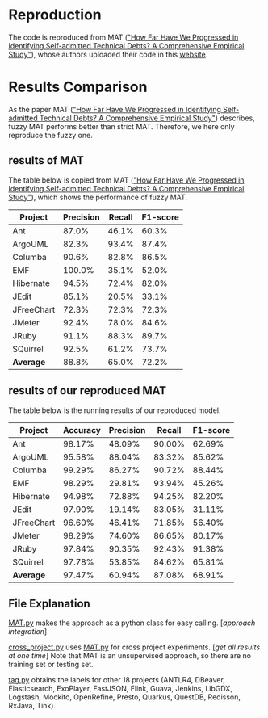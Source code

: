 # Reproduction
The code is reproduced from MAT (["How Far Have We Progressed in Identifying Self-admitted Technical Debts? A Comprehensive Empirical Study"](https://doi.org/10.1145/3447247.)), whose authors uploaded their code in this [website](https://github.com/Naplues/MAT).

# Results Comparison
As the paper MAT (["How Far Have We Progressed in Identifying Self-admitted Technical Debts? A Comprehensive Empirical Study"](https://doi.org/10.1145/3447247.)) describes, fuzzy MAT performs better than strict MAT. Therefore, we here only reproduce the fuzzy one.

## results of MAT 
The table below is copied from MAT (["How Far Have We Progressed in Identifying Self-admitted Technical Debts? A Comprehensive Empirical Study"](https://doi.org/10.1145/3447247.)), which shows the performance of fuzzy MAT.

| **Project**| **Precision** | **Recall** | **F1-score** |
| ---------- | --------- | ------ | -------- |
| Ant        | 87.0%    | 46.1% | 60.3%   |
| ArgoUML    | 82.3%    | 93.4% | 87.4%   |
| Columba    | 90.6%    | 82.8% | 86.5%   |
| EMF        | 100.0%    | 35.1% | 52.0%   |
| Hibernate  | 94.5%    | 72.4% | 82.0%   |
| JEdit      | 85.1%    | 20.5% | 33.1%   |
| JFreeChart | 72.3%    | 72.3% | 72.3%   |
| JMeter     | 92.4%    | 78.0% | 84.6%   |
| JRuby      | 91.1%    | 88.3% | 89.7%   |
| SQuirrel   | 92.5%    | 61.2% | 73.7%   |
| **Average**    | 88.8%    | 65.0% | 72.2%   |

## results of our reproduced MAT

The table below is the running results of our reproduced model.

| **Project**    | **Accuracy** | **Precision** | **Recall** | **F1-score** |
| ---------- | -------- | --------- | ------ | -------- |
| Ant        | 98.17%   | 48.09%    | 90.00% | 62.69%   |
| ArgoUML    | 95.58%   | 88.04%    | 83.32% | 85.62%   |
| Columba    | 99.29%   | 86.27%    | 90.72% | 88.44%   |
| EMF        | 98.29%   | 29.81%    | 93.94% | 45.26%   |
| Hibernate  | 94.98%   | 72.88%    | 94.25% | 82.20%   |
| JEdit      | 97.90%   | 19.14%    | 83.05% | 31.11%   |
| JFreeChart | 96.60%   | 46.41%    | 71.85% | 56.40%   |
| JMeter     | 98.29%   | 74.60%    | 86.65% | 80.17%   |
| JRuby      | 97.84%   | 90.35%    | 92.43% | 91.38%   |
| SQuirrel   | 97.78%   | 53.85%    | 84.62% | 65.81%   |
| **Average**    | 97.47%   | 60.94%    | 87.08% | 68.91%   |

## File Explanation
[MAT.py](/SATD%20detectors/MAT/MAT.py) makes the approach as a python class for easy calling. [*approach integration*]

[cross_project.py](/SATD%20detectors/MAT/cross_project.py) uses [MAT.py](SATD%20detectors/MAT/MAT.py) for cross project experiments. [*get all results at one time*] Note that MAT is an unsupervised approach, so there are no training set or testing set.

[tag.py](/SATD%20detectors/MAT/tag.py) obtains the labels for other 18 projects (ANTLR4, DBeaver, Elasticsearch, ExoPlayer, FastJSON, Flink, Guava, Jenkins, LibGDX, Logstash, Mockito, OpenRefine, Presto, Quarkus, QuestDB, Redisson, RxJava, Tink).
